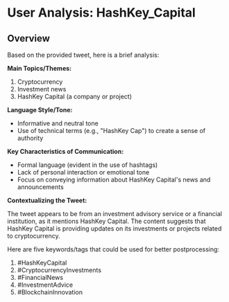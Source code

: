 # User Analysis: HashKey_Capital

## Overview

Based on the provided tweet, here is a brief analysis:

**Main Topics/Themes:**

1. Cryptocurrency
2. Investment news
3. HashKey Capital (a company or project)

**Language Style/Tone:**

* Informative and neutral tone
* Use of technical terms (e.g., "HashKey Cap") to create a sense of authority

**Key Characteristics of Communication:**

* Formal language (evident in the use of hashtags)
* Lack of personal interaction or emotional tone
* Focus on conveying information about HashKey Capital's news and announcements

**Contextualizing the Tweet:**

The tweet appears to be from an investment advisory service or a financial institution, as it mentions HashKey Capital. The content suggests that HashKey Capital is providing updates on its investments or projects related to cryptocurrency.

Here are five keywords/tags that could be used for better postprocessing:

1. #HashKeyCapital
2. #CryptocurrencyInvestments
3. #FinancialNews
4. #InvestmentAdvice
5. #BlockchainInnovation